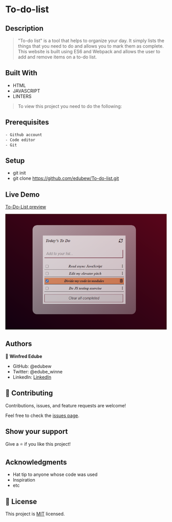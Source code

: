 # To-do-list


## Description
> "To-do list" is a tool that helps to organize your day. It simply lists the things that you need to do and allows you to mark them as complete. This website is built using ES6 and Webpack and allows the user to add and remove items on a to-do list.



## Built With

- HTML
- JAVASCRIPT
- LINTERS




> To view this project you need to do the following:

  ## Prerequisites
    - Github account
    - Code editor
    - Git


  ## Setup
   - git init
   - git clone https://github.com/edubew/To-do-list.git


## Live Demo
[To-Do-List preview]( https://edubew.github.io/To-do-list/)

![Screenshot](src/assets/screenshot.PNG)


## Authors

👤 **Winfred Edube**

- GitHub: @edubew
- Twitter: @edube_winne
- LinkedIn: [LinkedIn](https://linkedin.com/in/winfred-edube-9820a422a/)



## 🤝 Contributing

Contributions, issues, and feature requests are welcome!

Feel free to check the [issues page](https://github.com/edubew/Awesome-books/issues).

## Show your support

Give a ⭐️ if you like this project!

## Acknowledgments

- Hat tip to anyone whose code was used
- Inspiration
- etc

## 📝 License

This project is [MIT](./MIT.md) licensed.
